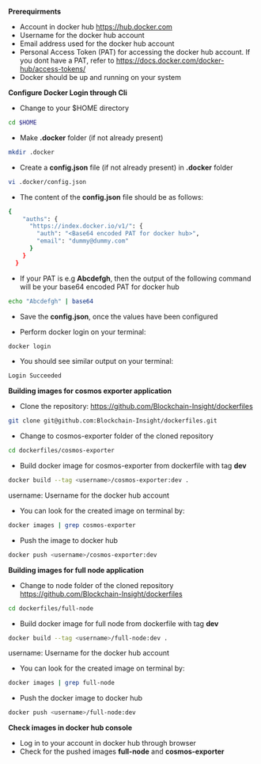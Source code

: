 **Prerequirments**
- Account in docker hub https://hub.docker.com
- Username for the docker hub account
- Email address used for the docker hub account
- Personal Access Token (PAT) for accessing the docker hub account. If you dont have a PAT, refer to https://docs.docker.com/docker-hub/access-tokens/
- Docker should be up and running on your system


**Configure Docker Login through Cli**

- Change to your $HOME directory
```bash
cd $HOME
```
- Make **.docker** folder (if not already present)
```bash
mkdir .docker
```
- Create a **config.json** file (if not already present) in **.docker** folder
```bash
vi .docker/config.json
```
- The content of the **config.json** file should be as follows:
```bash
{
    "auths": {
      "https://index.docker.io/v1/": {
        "auth": "<Base64 encoded PAT for docker hub>",
        "email": "dummy@dummy.com"
      }
    }
  }
```
- If your PAT is e.g **Abcdefgh**, then the output of the following command will be your base64 encoded PAT for docker hub
```bash
echo "Abcdefgh" | base64
```
- Save the **config.json**, once the values have been configured

- Perform docker login on your terminal:
```bash
docker login
```

- You should see similar output on your terminal:
```bash
Login Succeeded
```

**Building images for cosmos exporter application**
- Clone the repository:  https://github.com/Blockchain-Insight/dockerfiles
```bash
git clone git@github.com:Blockchain-Insight/dockerfiles.git
```
- Change to cosmos-exporter folder of the cloned repository
```bash
cd dockerfiles/cosmos-exporter
```
- Build docker image for cosmos-exporter from dockerfile with tag **dev**
```bash
docker build --tag <username>/cosmos-exporter:dev .
```
username: Username for the docker hub account

- You can look for the created image on terminal by:
```bash
docker images | grep cosmos-exporter
```
- Push the image to docker hub
```bash
docker push <username>/cosmos-exporter:dev
```

**Building images for full node application**
- Change to node folder of the cloned repository https://github.com/Blockchain-Insight/dockerfiles
```bash
cd dockerfiles/full-node
```
- Build docker image for full node from dockerfile with tag **dev**
```bash
docker build --tag <username>/full-node:dev .
```
username: Username for the docker hub account

- You can look for the created image on terminal by:
```bash
docker images | grep full-node
```
- Push the docker image to docker hub
```bash
docker push <username>/full-node:dev
```

**Check images in docker hub console**
- Log in to your account in docker hub through browser
- Check for the pushed images **full-node** and **cosmos-exporter**
